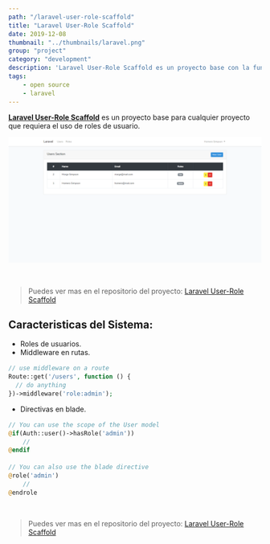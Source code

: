 ```yaml
---
path: "/laravel-user-role-scaffold"
title: "Laravel User-Role Scaffold"
date: 2019-12-08
thumbnail: "../thumbnails/laravel.png"
group: "project"
category: "development"
description: 'Laravel User-Role Scaffold es un proyecto base con la funcionalidad de roles de usuarios..'
tags:
    - open source
    - laravel
---
```


**<a href="https://github.com/dcyar/laravel-user-role-scaffold" target="_blank">Laravel User-Role Scaffold</a>** es un proyecto base para cualquier proyecto que requiera el uso de roles de usuario.

![OREC-EX Dashboard](./dashboard.png)

<br />

> Puedes ver mas en el repositorio del proyecto: <a href="https://github.com/dcyar/laravel-user-role-scaffold" target="_blank">Laravel User-Role Scaffold</a>

## Caracteristicas del Sistema:
- Roles de usuarios.
- Middleware en rutas.

``` php
// use middleware on a route
Route::get('/users', function () {
  // do anything
})->middleware('role:admin');
```

- Directivas en blade.

```php
// You can use the scope of the User model
@if(Auth::user()->hasRole('admin'))
    // 
@endif

// You can also use the blade directive
@role('admin')
    // 
@endrole
```
<br />

> Puedes ver mas en el repositorio del proyecto: <a href="https://github.com/dcyar/laravel-user-role-scaffold" target="_blank">Laravel User-Role Scaffold</a>